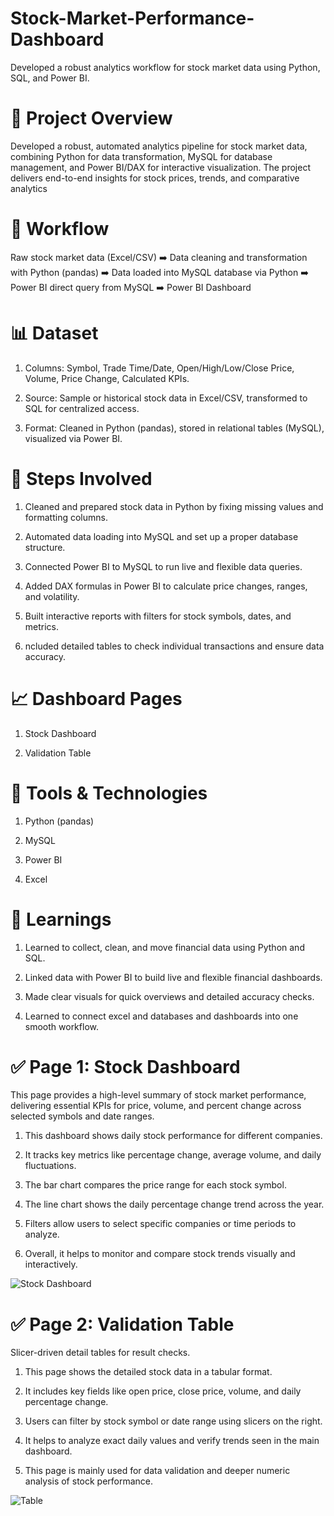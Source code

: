 # Stock-Market-Performance-Dashboard
Developed a robust analytics workflow for stock market data using Python, SQL, and Power BI.

# 📌 Project Overview
Developed a robust, automated analytics pipeline for stock market data, combining Python for data transformation, MySQL for database management, and Power BI/DAX for interactive visualization. The project delivers end-to-end insights for stock prices, trends, and comparative analytics 

# 🔄 Workflow
Raw stock market data (Excel/CSV) ➡️ Data cleaning and transformation with Python (pandas) ➡️ Data loaded into MySQL database via Python ➡️ Power BI direct query from MySQL ➡️ Power BI Dashboard

# 📊 Dataset
1. Columns: Symbol, Trade Time/Date, Open/High/Low/Close Price, Volume, Price Change, Calculated KPIs.

2. Source: Sample or historical stock data in Excel/CSV, transformed to SQL for centralized access.

3. Format: Cleaned in Python (pandas), stored in relational tables (MySQL), visualized via Power BI.

# 🔧 Steps Involved

1. Cleaned and prepared stock data in Python by fixing missing values and formatting columns.

2. Automated data loading into MySQL and set up a proper database structure.

3. Connected Power BI to MySQL to run live and flexible data queries.

4. Added DAX formulas in Power BI to calculate price changes, ranges, and volatility.

5. Built interactive reports with filters for stock symbols, dates, and metrics.

6. ncluded detailed tables to check individual transactions and ensure data accuracy.

# 📈 Dashboard Pages
1. Stock Dashboard

2. Validation Table

# 🚀 Tools & Technologies
1. Python (pandas)

2. MySQL

3. Power BI 

4. Excel

# 🧠 Learnings
1. Learned to collect, clean, and move financial data using Python and SQL.

2. Linked data with Power BI to build live and flexible financial dashboards.

3. Made clear visuals for quick overviews and detailed accuracy checks.

4. Learned to connect excel and databases and dashboards into one smooth workflow.

# ✅ Page 1: Stock Dashboard

This page provides a high-level summary of stock market performance, delivering essential KPIs for price, volume, and percent change across selected symbols and date ranges.

1. This dashboard shows daily stock performance for different companies.

2. It tracks key metrics like percentage change, average volume, and daily fluctuations.

3. The bar chart compares the price range for each stock symbol.

4. The line chart shows the daily percentage change trend across the year.

5. Filters allow users to select specific companies or time periods to analyze.

6. Overall, it helps to monitor and compare stock trends visually and interactively.

![Stock Dashboard](gifs/Stock_dashboard.gif)

# ✅ Page 2: Validation Table 

Slicer-driven detail tables for result checks.

1. This page shows the detailed stock data in a tabular format.

2. It includes key fields like open price, close price, volume, and daily percentage change.

3. Users can filter by stock symbol or date range using slicers on the right.

4. It helps to analyze exact daily values and verify trends seen in the main dashboard.

5. This page is mainly used for data validation and deeper numeric analysis of stock performance.

![Table](Table.gif)
